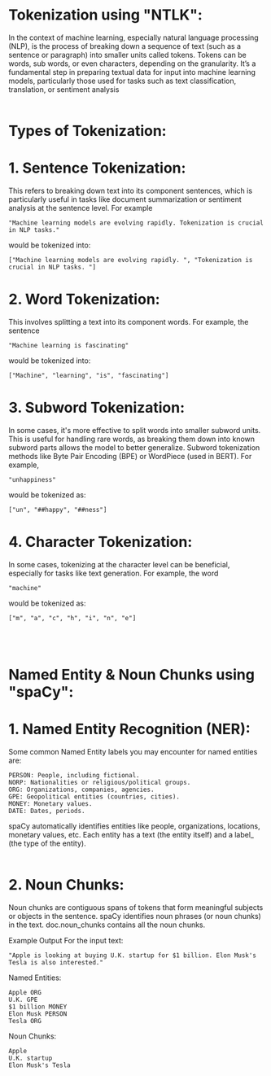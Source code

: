 # Tokenization using "NTLK":
In the context of machine learning, especially natural language processing (NLP), is the process of
breaking down a sequence of text (such as a sentence or paragraph) into smaller units called tokens.
Tokens can be words, sub words, or even characters, depending on the granularity. It’s a fundamental
step in preparing textual data for input into machine learning models, particularly those used for tasks 
such as text classification, translation, or sentiment analysis
<br><br>
# Types of Tokenization:
# 1. Sentence Tokenization:
This refers to breaking down text into its component sentences, which is particularly useful in tasks 
like document summarization or sentiment analysis at the sentence level. For example 
```
"Machine learning models are evolving rapidly. Tokenization is crucial in NLP tasks." 
```
would be tokenized into:
```
["Machine learning models are evolving rapidly. ", "Tokenization is crucial in NLP tasks. "]
```

# 2. Word Tokenization:
This involves splitting a text into its component words. For example, the sentence 
```
"Machine learning is fascinating" 
```
would be tokenized into:
```
["Machine", "learning", "is", "fascinating"]
```

# 3. Subword Tokenization:
In some cases, it's more effective to split words into smaller subword units. This is useful for handling 
rare words, as breaking them down into known subword parts allows the model to better generalize. 
Subword tokenization methods like Byte Pair Encoding (BPE) or WordPiece (used in BERT). For example, 
```
"unhappiness"
```
would be tokenized as: 
```
["un", "##happy", "##ness"]
```

# 4. Character Tokenization:
In some cases, tokenizing at the character level can be beneficial, especially for tasks like text generation. 
For example, the word 
```
"machine"
```
would be tokenized as: 
```
["m", "a", "c", "h", "i", "n", "e"]
```
<br><br>

# Named Entity & Noun Chunks using "spaCy":
# 1. Named Entity Recognition (NER):
Some common Named Entity labels you may encounter for named entities are:
```
PERSON: People, including fictional.
NORP: Nationalities or religious/political groups.
ORG: Organizations, companies, agencies.
GPE: Geopolitical entities (countries, cities).
MONEY: Monetary values.
DATE: Dates, periods.
```
spaCy automatically identifies entities like people, organizations, locations, monetary values, etc.
Each entity has a text (the entity itself) and a label_ (the type of the entity).
<br><br>
# 2. Noun Chunks:
Noun chunks are contiguous spans of tokens that form meaningful subjects or objects in the sentence.
spaCy identifies noun phrases (or noun chunks) in the text. doc.noun_chunks contains all the noun chunks.

Example Output
For the input text: 
```
"Apple is looking at buying U.K. startup for $1 billion. Elon Musk's Tesla is also interested."
```
Named Entities:
```
Apple ORG
U.K. GPE
$1 billion MONEY
Elon Musk PERSON
Tesla ORG
```
Noun Chunks:
```
Apple
U.K. startup
Elon Musk's Tesla
```

